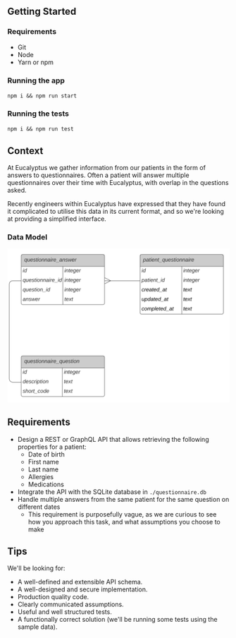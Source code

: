 ## Getting Started

### Requirements

- Git
- Node
- Yarn or npm

### Running the app

```
npm i && npm run start
```

### Running the tests

```
npm i && npm run test
```

## Context

At Eucalyptus we gather information from our patients in the form of answers to questionnaires. Often a patient will answer multiple questionnaires over their time with Eucalyptus, with overlap in the questions asked.

Recently engineers within Eucalyptus have expressed that they have found it complicated to utilise this data in its current format, and so we're looking at providing a simplified interface.

### Data Model

![](./db_schema.svg)

## Requirements

- Design a REST or GraphQL API that allows retrieving the following properties for a patient:
  - Date of birth
  - First name
  - Last name
  - Allergies
  - Medications
- Integrate the API with the SQLite database in `./questionnaire.db`
- Handle multiple answers from the same patient for the same question on different dates
  - This requirement is purposefully vague, as we are curious to see how you approach this task, and what assumptions you choose to make

## Tips

We'll be looking for:

- A well-defined and extensible API schema.
- A well-designed and secure implementation.
- Production quality code.
- Clearly communicated assumptions.
- Useful and well structured tests.
- A functionally correct solution (we'll be running some tests using the sample data).
